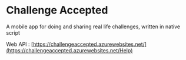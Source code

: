 # Challenge Accepted
A mobile app for doing and sharing real life challenges, written in native script

Web API : [https://challengeaccepted.azurewebsites.net/](https://challengeaccepted.azurewebsites.net/Help)